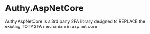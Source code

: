# Authy.AspNetCore
Authy.AspNetCore is a 3rd party 2FA library designed to REPLACE the existing TOTP 2FA mechanism in asp.net core
